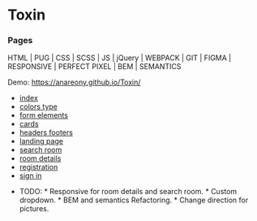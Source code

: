 # Toxin

### Pages

HTML | PUG | CSS | SCSS | JS | jQuery | WEBPACK | GIT | FIGMA | RESPONSIVE | PERFECT PIXEL | BEM | SEMANTICS

Demo: https://anareony.github.io/Toxin/

+ [index](https://anareony.github.io/Toxin/index.html)
+ [colors type](https://anareony.github.io/Toxin/colors-type.html)
+ [form elements](https://anareony.github.io/Toxin/form-elements.html)
+ [cards](https://anareony.github.io/Toxin/cards.html)
+ [headers footers](https://anareony.github.io/Toxin/headers-footers.html)
+ [landing page](https://anareony.github.io/Toxin/landing-page.html)
+ [search room](https://anareony.github.io/Toxin/search-room.html)
+ [room details](https://anareony.github.io/Toxin/room-details.html)
+ [registration](https://anareony.github.io/Toxin/registration.html)
+ [sign in](https://anareony.github.io/Toxin/sign-in.html)

* TODO:
        * Responsive for room details and search room.
        * Custom dropdown.
        * BEM and semantics Refactoring.
        * Change direction for pictures.